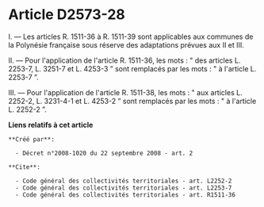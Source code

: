 # Article D2573-28

I. ― Les articles R. 1511-36 à R. 1511-39 sont applicables aux communes de la Polynésie française sous réserve des
adaptations prévues aux II et III. 

II. ― Pour l'application de l'article R. 1511-36, les mots : " des articles L. 2253-7, L. 3251-7 et L. 4253-3 ” sont
remplacés par les mots : " à l'article L. 2253-7 ”. 

III. ― Pour l'application de l'article R. 1511-38, les mots : " aux articles L. 2252-2, L. 3231-4-1 et L. 4253-2 ” sont
remplacés par les mots : " à l'article L. 2252-2 ”.

**Liens relatifs à cet article**

	**Créé par**:

	  - Décret n°2008-1020 du 22 septembre 2008 - art. 2

	**Cite**:

	  - Code général des collectivités territoriales - art. L2252-2
	  - Code général des collectivités territoriales - art. L2253-7
	  - Code général des collectivités territoriales - art. R1511-36
